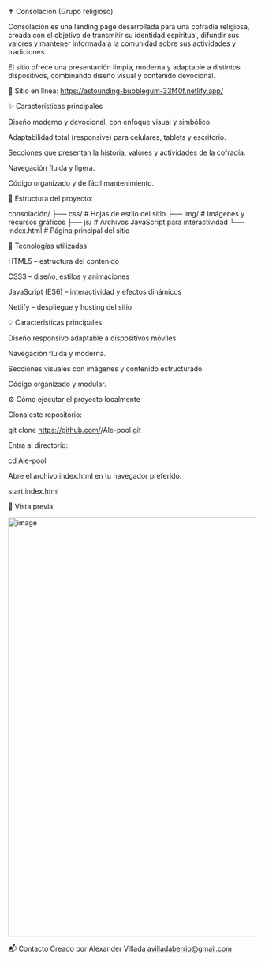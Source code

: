 ✝️ Consolación (Grupo religioso)

Consolación es una landing page desarrollada para una cofradía religiosa, creada con el objetivo de transmitir su identidad espiritual, difundir sus valores y mantener informada a la comunidad sobre sus actividades y tradiciones.

El sitio ofrece una presentación limpia, moderna y adaptable a distintos dispositivos, combinando diseño visual y contenido devocional.

🔗 Sitio en línea: https://astounding-bubblegum-33f40f.netlify.app/


✨ Características principales

Diseño moderno y devocional, con enfoque visual y simbólico.

Adaptabilidad total (responsive) para celulares, tablets y escritorio.

Secciones que presentan la historia, valores y actividades de la cofradía.

Navegación fluida y ligera.

Código organizado y de fácil mantenimiento.


🧱 Estructura del proyecto:

consolación/
├── css/           # Hojas de estilo del sitio
├── img/           # Imágenes y recursos gráficos
├── js/            # Archivos JavaScript para interactividad
└── index.html     # Página principal del sitio


🚀 Tecnologías utilizadas

HTML5 – estructura del contenido

CSS3 – diseño, estilos y animaciones

JavaScript (ES6) – interactividad y efectos dinámicos

Netlify – despliegue y hosting del sitio

💡 Características principales

Diseño responsivo adaptable a dispositivos móviles.

Navegación fluida y moderna.

Secciones visuales con imágenes y contenido estructurado.

Código organizado y modular.

⚙️ Cómo ejecutar el proyecto localmente

Clona este repositorio:

git clone https://github.com/<tu-usuario>/Ale-pool.git


Entra al directorio:

cd Ale-pool


Abre el archivo index.html en tu navegador preferido:

start index.html

📸 Vista previa:

<img width="1872" height="850" alt="image" src="https://github.com/user-attachments/assets/d76f8661-b27a-4b3a-a3ee-1501f32828ed" />


📬 Contacto
Creado por Alexander Villada
avilladaberrio@gmail.com


